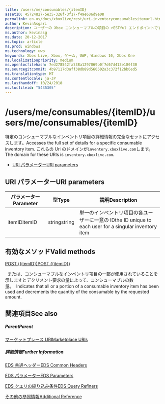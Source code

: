 ```yaml
---
title: /users/me/consumables/{itemID}
assetID: 45724827-5e35-326f-3f17-f49e606d9e08
permalink: en-us/docs/xboxlive/rest/uri-inventoryconsumablesitemurl.html
author: KevinAsgari
description: ユーザーの Xbox コンシューマブルの項目の rESTful エンドポイントです。
ms.author: kevinasg
ms.date: 20-12-2017
ms.topic: article
ms.prod: windows
ms.technology: uwp
keywords: Xbox Live, Xbox, ゲーム, UWP, Windows 10, Xbox One
ms.localizationpriority: medium
ms.openlocfilehash: 7ed278542fa538a1297069b0f7d67d413e180f30
ms.sourcegitcommit: 4b97117d3aff38db89d560502a3c372f12bb6ed5
ms.translationtype: MT
ms.contentlocale: ja-JP
ms.lasthandoff: 10/24/2018
ms.locfileid: "5435305"
---
```

# <a name="usersmeconsumablesitemid"></a><span data-ttu-id="ff979-104">/users/me/consumables/{itemID}</span><span class="sxs-lookup"><span data-stu-id="ff979-104">/users/me/consumables/{itemID}</span></span>
<span data-ttu-id="ff979-105">特定のコンシューマブルなインベントリ項目の詳細情報の完全なセットにアクセスします。</span><span class="sxs-lookup"><span data-stu-id="ff979-105">Accesses the full set of details for a specific consumable inventory item.</span></span>
<span data-ttu-id="ff979-106">これらの Uri のドメインが`inventory.xboxlive.com`します。</span><span class="sxs-lookup"><span data-stu-id="ff979-106">The domain for these URIs is `inventory.xboxlive.com`.</span></span>

  * [<span data-ttu-id="ff979-107">URI パラメーター</span><span class="sxs-lookup"><span data-stu-id="ff979-107">URI parameters</span></span>](#ID4EV)

<a id="ID4EV"></a>


## <a name="uri-parameters"></a><span data-ttu-id="ff979-108">URI パラメーター</span><span class="sxs-lookup"><span data-stu-id="ff979-108">URI parameters</span></span>

| <span data-ttu-id="ff979-109">パラメーター</span><span class="sxs-lookup"><span data-stu-id="ff979-109">Parameter</span></span>| <span data-ttu-id="ff979-110">型</span><span class="sxs-lookup"><span data-stu-id="ff979-110">Type</span></span>| <span data-ttu-id="ff979-111">説明</span><span class="sxs-lookup"><span data-stu-id="ff979-111">Description</span></span>|
| --- | --- | --- |
| <span data-ttu-id="ff979-112">itemID</span><span class="sxs-lookup"><span data-stu-id="ff979-112">itemID</span></span>| <span data-ttu-id="ff979-113">string</span><span class="sxs-lookup"><span data-stu-id="ff979-113">string</span></span>| <span data-ttu-id="ff979-114">単一のインベントリ項目の各ユーザーに一意の ID</span><span class="sxs-lookup"><span data-stu-id="ff979-114">the ID unique to each user for a singular inventory item</span></span>|

<a id="ID4ERB"></a>


## <a name="valid-methods"></a><span data-ttu-id="ff979-115">有効なメソッド</span><span class="sxs-lookup"><span data-stu-id="ff979-115">Valid methods</span></span>

[<span data-ttu-id="ff979-116">POST ({itemID})</span><span class="sxs-lookup"><span data-stu-id="ff979-116">POST ({itemID})</span></span>](uri-inventoryconsumablesitemurlpost.md)

<span data-ttu-id="ff979-117">&nbsp;&nbsp;または、コンシューマブルなインベントリ項目の一部が使用されていることを示しますとデクリメント要求の量によって、コンシューマブルの数量。</span><span class="sxs-lookup"><span data-stu-id="ff979-117">&nbsp;&nbsp;Indicates that all or a portion of a consumable inventory item has been used and decrements the quantity of the consumable by the requested amount.</span></span>

<a id="ID4E4B"></a>


## <a name="see-also"></a><span data-ttu-id="ff979-118">関連項目</span><span class="sxs-lookup"><span data-stu-id="ff979-118">See also</span></span>

<a id="ID4E6B"></a>


##### <a name="parent"></a><span data-ttu-id="ff979-119">Parent</span><span class="sxs-lookup"><span data-stu-id="ff979-119">Parent</span></span>

[<span data-ttu-id="ff979-120">マーケットプレース URI</span><span class="sxs-lookup"><span data-stu-id="ff979-120">Marketplace URIs</span></span>](atoc-reference-marketplace.md)


<a id="ID4EJC"></a>


##### <a name="further-information"></a><span data-ttu-id="ff979-121">詳細情報</span><span class="sxs-lookup"><span data-stu-id="ff979-121">Further Information</span></span>

[<span data-ttu-id="ff979-122">EDS 共通ヘッダー</span><span class="sxs-lookup"><span data-stu-id="ff979-122">EDS Common Headers</span></span>](../../additional/edscommonheaders.md)

 [<span data-ttu-id="ff979-123">EDS パラメーター</span><span class="sxs-lookup"><span data-stu-id="ff979-123">EDS Parameters</span></span>](../../additional/edsparameters.md)

 [<span data-ttu-id="ff979-124">EDS クエリの絞り込み条件</span><span class="sxs-lookup"><span data-stu-id="ff979-124">EDS Query Refiners</span></span>](../../additional/edsqueryrefiners.md)

 [<span data-ttu-id="ff979-125">その他の参照情報</span><span class="sxs-lookup"><span data-stu-id="ff979-125">Additional Reference</span></span>](../../additional/atoc-xboxlivews-reference-additional.md)
